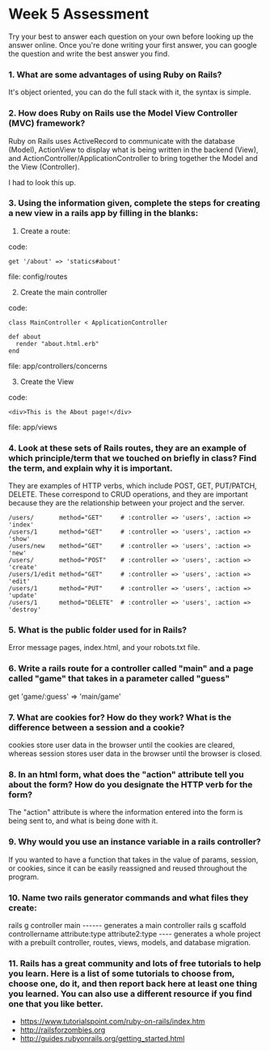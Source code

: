 # Week 5 Assessment

Try your best to answer each question on your own before looking up the answer online. Once you're done writing your first answer, you can google the question and write the best answer you find.

### 1. What are some advantages of using Ruby on Rails?

It's object oriented, you can do the full stack with it, the syntax is simple.

### 2. How does Ruby on Rails use the Model View Controller (MVC) framework?

Ruby on Rails uses ActiveRecord to communicate with the database (Model), ActionView to display what is being written in the
backend (View), and ActionController/ApplicationController to bring together the Model and the View (Controller).

I had to look this up.

### 3. Using the information given, complete the steps for creating a new view in a rails app by filling in the blanks:

  1. Create a route:

  code:
  ```
  get '/about' => 'statics#about'
  ```
  file: config/routes

  2. Create the main controller

  code:
  ```
  class MainController < ApplicationController

  def about
    render "about.html.erb"
  end
  ```

  file: app/controllers/concerns

  3. Create the View

  code:

  ```
  <div>This is the About page!</div>
  ```

  file: app/views


### 4. Look at these sets of Rails routes, they are an example of which principle/term that we touched on briefly in class? Find the term, and explain why it is important.

They are examples of HTTP verbs, which include POST, GET, PUT/PATCH, DELETE. These correspond to CRUD operations, and they are important
because they are the relationship between your project and the server.

```
/users/       method="GET"     # :controller => 'users', :action => 'index'
/users/1      method="GET"     # :controller => 'users', :action => 'show'
/users/new    method="GET"     # :controller => 'users', :action => 'new'
/users/       method="POST"    # :controller => 'users', :action => 'create'
/users/1/edit method="GET"     # :controller => 'users', :action => 'edit'
/users/1      method="PUT"     # :controller => 'users', :action => 'update'
/users/1      method="DELETE"  # :controller => 'users', :action => 'destroy'
```

### 5. What is the public folder used for in Rails?

Error message pages, index.html, and your robots.txt file.

### 6. Write a rails route for a controller called "main" and a page called "game" that takes in a parameter called "guess"

get 'game/:guess' => 'main/game'

### 7. What are cookies for? How do they work? What is the difference between a session and a cookie?

cookies store user data in the browser until the cookies are cleared, whereas session stores user data in the browser until the
browser is closed.

### 8. In an html form, what does the "action" attribute tell you about the form?  How do you designate the HTTP verb for the form?

The "action" attribute is where the information entered into the form is being sent to, and what is being done with it.

### 9. Why would you use an instance variable in a rails controller?

If you wanted to have a function that takes in the value of params, session, or cookies, since it can be easily reassigned and reused throughout the program.

### 10. Name two rails generator commands and what files they create:

rails g controller main ------ generates a main controller
rails g scaffold controllername attribute:type attribute2:type ---- generates a whole project with a prebuilt controller, routes, views, models, and database migration.

### 11. Rails has a great community and lots of free tutorials to help you learn. Here is a list of some tutorials to choose from, choose one, do it, and then report back here at least one thing you learned. You can also use a different resource if you find one that you like better. 

- https://www.tutorialspoint.com/ruby-on-rails/index.htm
- http://railsforzombies.org
- http://guides.rubyonrails.org/getting_started.html
